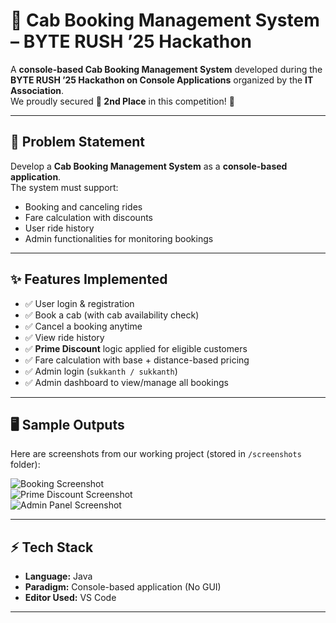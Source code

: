 # 🚖 Cab Booking Management System – BYTE RUSH ’25 Hackathon  

A **console-based Cab Booking Management System** developed during the **BYTE RUSH ’25 Hackathon on Console Applications** organized by the **IT Association**.  
We proudly secured **🥈 2nd Place** in this competition! 🎉  

---

## 📌 Problem Statement  
Develop a **Cab Booking Management System** as a **console-based application**.  
The system must support:  
- Booking and canceling rides  
- Fare calculation with discounts  
- User ride history  
- Admin functionalities for monitoring bookings  

---

## ✨ Features Implemented  
- ✅ User login & registration  
- ✅ Book a cab (with cab availability check)  
- ✅ Cancel a booking anytime  
- ✅ View ride history  
- ✅ **Prime Discount** logic applied for eligible customers  
- ✅ Fare calculation with base + distance-based pricing  
- ✅ Admin login (`sukkanth / sukkanth`)  
- ✅ Admin dashboard to view/manage all bookings  

---

## 🖥️ Sample Outputs  
Here are screenshots from our working project (stored in `/screenshots` folder):  

![Booking Screenshot](screenshots/op1.png)  
![Prime Discount Screenshot](screenshots/op2.png)  
![Admin Panel Screenshot](screenshots/op3.png)  

---

## ⚡ Tech Stack  
- **Language:** Java  
- **Paradigm:** Console-based application (No GUI)  
- **Editor Used:** VS Code  

---

